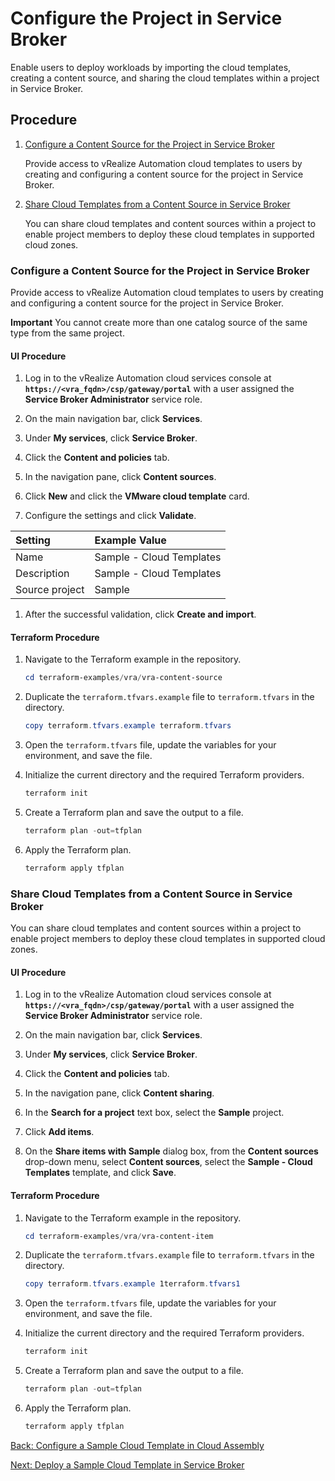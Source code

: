 # Configure the Project in Service Broker

Enable users to deploy workloads by importing the cloud templates, creating a content source, and sharing the cloud templates within a project in Service Broker.

## Procedure

1. [Configure a Content Source for the Project in Service Broker](#configure-a-content-source-for-the-project-in-service-broker)

    Provide access to vRealize Automation cloud templates to users by creating and configuring a content source for the project in Service Broker.

2. [Share Cloud Templates from a Content Source in Service Broker](#share-cloud-templates-from-a-content-source-in-service-broker)

    You can share cloud templates and content sources within a project to enable project members to deploy these cloud templates in supported cloud zones.

### Configure a Content Source for the Project in Service Broker

Provide access to vRealize Automation cloud templates to users by creating and configuring a content source for the project in Service Broker.

**Important** You cannot create more than one catalog source of the same type from the same project.

#### UI Procedure

1. Log in to the vRealize Automation cloud services console at **`https://<vra_fqdn>/csp/gateway/portal`** with a user assigned the **Service Broker Administrator** service role.

1. On the main navigation bar, click **Services**.

1. Under **My services**, click **Service Broker**.

1. Click the **Content and policies** tab.

1. In the navigation pane, click **Content sources**.

1. Click **New** and click the **VMware cloud template** card.

1. Configure the settings and click **Validate**.

| Setting           | Example Value             |
| :-                | :-                        |
| Name              | Sample - Cloud Templates  |
| Description       | Sample - Cloud Templates  |
| Source project    | Sample                    |

1. After the successful validation, click **Create and import**.

#### Terraform Procedure

1. Navigate to the Terraform example in the repository.

    ```powershell
    cd terraform-examples/vra/vra-content-source
    ```

2. Duplicate the `terraform.tfvars.example` file to `terraform.tfvars` in the directory.

    ```powershell
    copy terraform.tfvars.example terraform.tfvars
    ```

3. Open the `terraform.tfvars` file, update the variables for your environment, and save the file.

4. Initialize the current directory and the required Terraform providers.

    ```powershell
    terraform init
    ```

5. Create a Terraform plan and save the output to a file.

    ```powershell
    terraform plan -out=tfplan
    ```

6. Apply the Terraform plan.

    ```powershell
    terraform apply tfplan
    ```

### Share Cloud Templates from a Content Source in Service Broker

You can share cloud templates and content sources within a project to enable project members to deploy these cloud templates in supported cloud zones.

#### UI Procedure

1. Log in to the vRealize Automation cloud services console at **`https://<vra_fqdn>/csp/gateway/portal`** with a user assigned the **Service Broker Administrator** service role.

2. On the main navigation bar, click **Services**.

3. Under **My services**, click **Service Broker**.

4. Click the **Content and policies** tab.

5. In the navigation pane, click **Content sharing**.

6. In the **Search for a project** text box, select the **Sample** project.

7. Click **Add items**.

8. On the **Share items with Sample** dialog box, from the **Content sources** drop-down menu, select **Content sources**, select the **Sample - Cloud Templates** template, and click **Save**.

#### Terraform Procedure

1. Navigate to the Terraform example in the repository.

    ```powershell
    cd terraform-examples/vra/vra-content-item
    ```

2. Duplicate the `terraform.tfvars.example` file to `terraform.tfvars` in the directory.

    ```powershell
    copy terraform.tfvars.example 1terraform.tfvars1
    ```

3. Open the `terraform.tfvars` file, update the variables for your environment, and save the file.

4. Initialize the current directory and the required Terraform providers.

    ```powershell
    terraform init
    ```

5. Create a Terraform plan and save the output to a file.

    ```powershell
    terraform plan -out=tfplan
    ```

6. Apply the Terraform plan.

    ```powershell
    terraform apply tfplan
    ```

[Back: Configure a Sample Cloud Template in Cloud Assembly](6-configure-cloud-template.md)

[Next: Deploy a Sample Cloud Template in Service Broker](8-deploy-cloud-template.md)